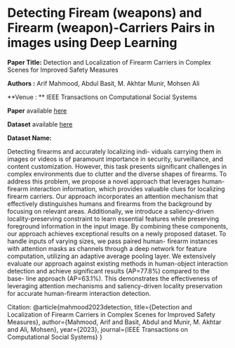 # Detecting Fiream (weapons) and Firearm (weapon)-Carriers Pairs in images using Deep Learning

**Paper Title:** Detection and Localization of Firearm Carriers in Complex Scenes for Improved Safety Measures

**Authors :** Arif Mahmood, Abdul Basit, M. Akhtar Munir, Mohsen Ali

**Venue :  ** IEEE Transactions on Computational Social Systems

**Paper** available [here](https://comingSoon)

**Dataset** available [here](https://drive.google.com/drive/folders/1uDjYjK5-9PGY_wfBPHmr6mLoN38u_IKH?usp=sharing)

**Dataset Name:** 




Detecting firearms and accurately localizing indi-
viduals carrying them in images or videos is of paramount
importance in security, surveillance, and content customization.
However, this task presents significant challenges in complex
environments due to clutter and the diverse shapes of firearms. To
address this problem, we propose a novel approach that leverages
human-firearm interaction information, which provides valuable
clues for localizing firearm carriers. Our approach incorporates
an attention mechanism that effectively distinguishes humans and
firearms from the background by focusing on relevant areas.
Additionally, we introduce a saliency-driven locality-preserving
constraint to learn essential features while preserving foreground
information in the input image. By combining these components,
our approach achieves exceptional results on a newly proposed
dataset. To handle inputs of varying sizes, we pass paired human-
firearm instances with attention masks as channels through a
deep network for feature computation, utilizing an adaptive
average pooling layer. We extensively evaluate our approach
against existing methods in human-object interaction detection
and achieve significant results (AP=77.8%) compared to the base-
line approach (AP=63.1%). This demonstrates the effectiveness
of leveraging attention mechanisms and saliency-driven locality
preservation for accurate human-firearm interaction detection.

Citation: @article{mahmood2023detection,
  title={Detection and Localization of Firearm Carriers in Complex Scenes for Improved Safety Measures},
  author={Mahmood, Arif and Basit, Abdul and Munir, M. Akhtar and Ali, Mohsen},
  year={2023},
  journal={IEEE Transactions on Computational Social Systems}
}


